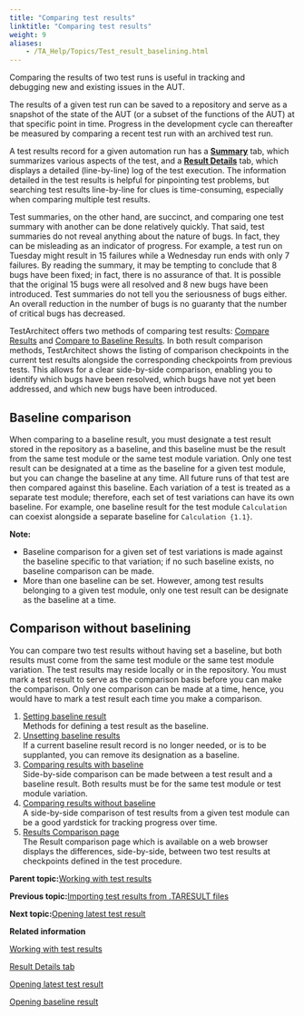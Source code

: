 ```yaml
--- 
title: "Comparing test results"
linktitle: "Comparing test results"
weight: 9
aliases: 
    - /TA_Help/Topics/Test_result_baselining.html
---
```


Comparing the results of two test runs is useful in tracking and debugging new and existing issues in the AUT.

The results of a given test run can be saved to a repository and serve as a snapshot of the state of the AUT \(or a subset of the functions of the AUT\) at that specific point in time. Progress in the development cycle can thereafter be measured by comparing a recent test run with an archived test run.

A test results record for a given automation run has a [**Summary**](Test_result_summaries.html) tab, which summarizes various aspects of the test, and a [**Result Details**](Test_result_summaries.html) tab, which displays a detailed \(line-by-line\) log of the test execution. The information detailed in the test results is helpful for pinpointing test problems, but searching test results line-by-line for clues is time-consuming, especially when comparing multiple test results.

Test summaries, on the other hand, are succinct, and comparing one test summary with another can be done relatively quickly. That said, test summaries do not reveal anything about the nature of bugs. In fact, they can be misleading as an indicator of progress. For example, a test run on Tuesday might result in 15 failures while a Wednesday run ends with only 7 failures. By reading the summary, it may be tempting to conclude that 8 bugs have been fixed; in fact, there is no assurance of that. It is possible that the original 15 bugs were all resolved and 8 new bugs have been introduced. Test summaries do not tell you the seriousness of bugs either. An overall reduction in the number of bugs is no guaranty that the number of critical bugs has decreased.

TestArchitect offers two methods of comparing test results: [Compare Results](Test_result_compare_results.html) and [Compare to Baseline Results](Test_result_compare_to_baseline_results.html). In both result comparison methods, TestArchitect shows the listing of comparison checkpoints in the current test results alongside the corresponding checkpoints from previous tests. This allows for a clear side-by-side comparison, enabling you to identify which bugs have been resolved, which bugs have not yet been addressed, and which new bugs have been introduced.

## Baseline comparison

When comparing to a baseline result, you must designate a test result stored in the repository as a baseline, and this baseline must be the result from the same test module or the same test module variation. Only one test result can be designated at a time as the baseline for a given test module, but you can change the baseline at any time. All future runs of that test are then compared against this baseline. Each variation of a test is treated as a separate test module; therefore, each set of test variations can have its own baseline. For example, one baseline result for the test module `Calculation` can coexist alongside a separate baseline for `Calculation {1.1}`.

**Note:**

-   Baseline comparison for a given set of test variations is made against the baseline specific to that variation; if no such baseline exists, no baseline comparison can be made.
-   More than one baseline can be set. However, among test results belonging to a given test module, only one test result can be designate as the baseline at a time.

## Comparison without baselining

You can compare two test results without having set a baseline, but both results must come from the same test module or the same test module variation. The test results may reside locally or in the repository. You must mark a test result to serve as the comparison basis before you can make the comparison. Only one comparison can be made at a time, hence, you would have to mark a test result each time you make a comparison.

1.  [Setting baseline result](/TA_Help/Topics/Test_result_settting_baseline.html)  
Methods for defining a test result as the baseline.
2.  [Unsetting baseline results](/TA_Help/Topics/Test_result_unsettting_baseline.html)  
If a current baseline result record is no longer needed, or is to be supplanted, you can remove its designation as a baseline.
3.  [Comparing results with baseline](/TA_Help/Topics/Test_result_compare_to_baseline_results.html)  
Side-by-side comparison can be made between a test result and a baseline result. Both results must be for the same test module or test module variation.
4.  [Comparing results without baseline](/TA_Help/Topics/Test_result_compare_results.html)  
A side-by-side comparison of test results from a given test module can be a good yardstick for tracking progress over time.
5.  [Results Comparison page](/TA_Help/Topics/Test_result_comparison_dialog_box.html)  
The Result comparison page which is available on a web browser displays the differences, side-by-side, between two test results at checkpoints defined in the test procedure.

**Parent topic:**[Working with test results](/TA_Help/Topics/Test_result.html)

**Previous topic:**[Importing test results from .TARESULT files](/TA_Help/Topics/ug_importing_test_results.html)

**Next topic:**[Opening latest test result](/TA_Help/Topics/Test_result_open_latest_test_result.html)

**Related information**  


[Working with test results](/TA_Help/Topics/Test_result.html)

[Result Details tab](/TA_Help/Topics/Test_result_details.html)

[Opening latest test result](/TA_Help/Topics/Test_result_open_latest_test_result.html)

[Opening baseline result](/TA_Help/Topics/Test_result_open_baseline_result.html)

